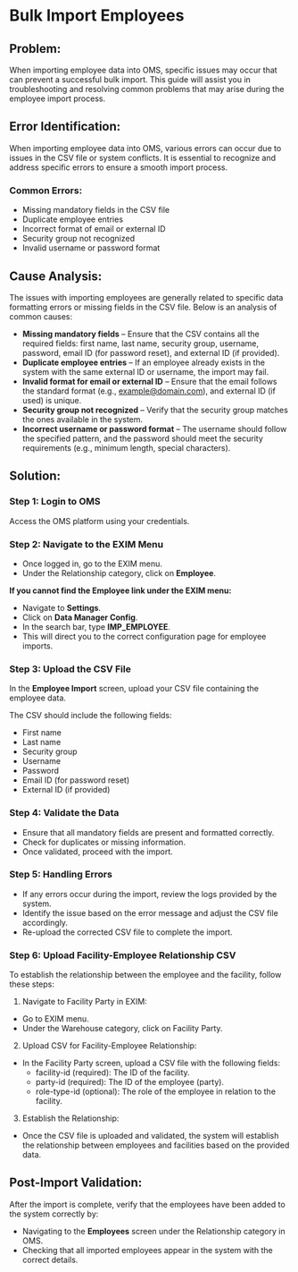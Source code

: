 # Bulk Import Employees

## Problem:

When importing employee data into OMS, specific issues may occur that can prevent a successful bulk import. This guide will assist you in troubleshooting and resolving common problems that may arise during the employee import process.

## Error Identification:

When importing employee data into OMS, various errors can occur due to issues in the CSV file or system conflicts. It is essential to recognize and address specific errors to ensure a smooth import process.

### Common Errors:

* Missing mandatory fields in the CSV file
* Duplicate employee entries
* Incorrect format of email or external ID
* Security group not recognized
* Invalid username or password format

## Cause Analysis:

The issues with importing employees are generally related to specific data formatting errors or missing fields in the CSV file. Below is an analysis of common causes:

* **Missing mandatory fields** – Ensure that the CSV contains all the required fields: first name, last name, security group, username, password, email ID (for password reset), and external ID (if provided).
* **Duplicate employee entries** – If an employee already exists in the system with the same external ID or username, the import may fail.
* **Invalid format for email or external ID** – Ensure that the email follows the standard format (e.g., example@domain.com), and external ID (if used) is unique.
* **Security group not recognized** – Verify that the security group matches the ones available in the system.
* **Incorrect username or password format** – The username should follow the specified pattern, and the password should meet the security requirements (e.g., minimum length, special characters).

## Solution:

### Step 1: Login to OMS

Access the OMS platform using your credentials.

### Step 2: Navigate to the EXIM Menu

* Once logged in, go to the EXIM menu.
* Under the Relationship category, click on **Employee**.

**If you cannot find the Employee link under the EXIM menu:**

* Navigate to **Settings**.
* Click on **Data Manager Config**.
* In the search bar, type **IMP\_EMPLOYEE**.
* This will direct you to the correct configuration page for employee imports.

### Step 3: Upload the CSV File

In the **Employee Import** screen, upload your CSV file containing the employee data.

The CSV should include the following fields:

* First name
* Last name
* Security group
* Username
* Password
* Email ID (for password reset)
* External ID (if provided)

### Step 4: Validate the Data

* Ensure that all mandatory fields are present and formatted correctly.
* Check for duplicates or missing information.
* Once validated, proceed with the import.

### Step 5: Handling Errors

* If any errors occur during the import, review the logs provided by the system.
* Identify the issue based on the error message and adjust the CSV file accordingly.
* Re-upload the corrected CSV file to complete the import.

### Step 6: Upload Facility-Employee Relationship CSV

To establish the relationship between the employee and the facility, follow these steps:

1. Navigate to Facility Party in EXIM:

* Go to EXIM menu.
* Under the Warehouse category, click on Facility Party.

2. Upload CSV for Facility-Employee Relationship:

* In the Facility Party screen, upload a CSV file with the following fields:
  * facility-id (required): The ID of the facility.
  * party-id (required): The ID of the employee (party).
  * role-type-id (optional): The role of the employee in relation to the facility.

3. Establish the Relationship:

* Once the CSV file is uploaded and validated, the system will establish the relationship between employees and facilities based on the provided data.

## Post-Import Validation:

After the import is complete, verify that the employees have been added to the system correctly by:

* Navigating to the **Employees** screen under the Relationship category in OMS.
* Checking that all imported employees appear in the system with the correct details.
